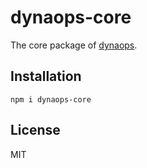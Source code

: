 # dynaops-core

The core package of [dynaops](https://github.com/nak2k/node-dynaops).

## Installation

```
npm i dynaops-core
```

## License

MIT
